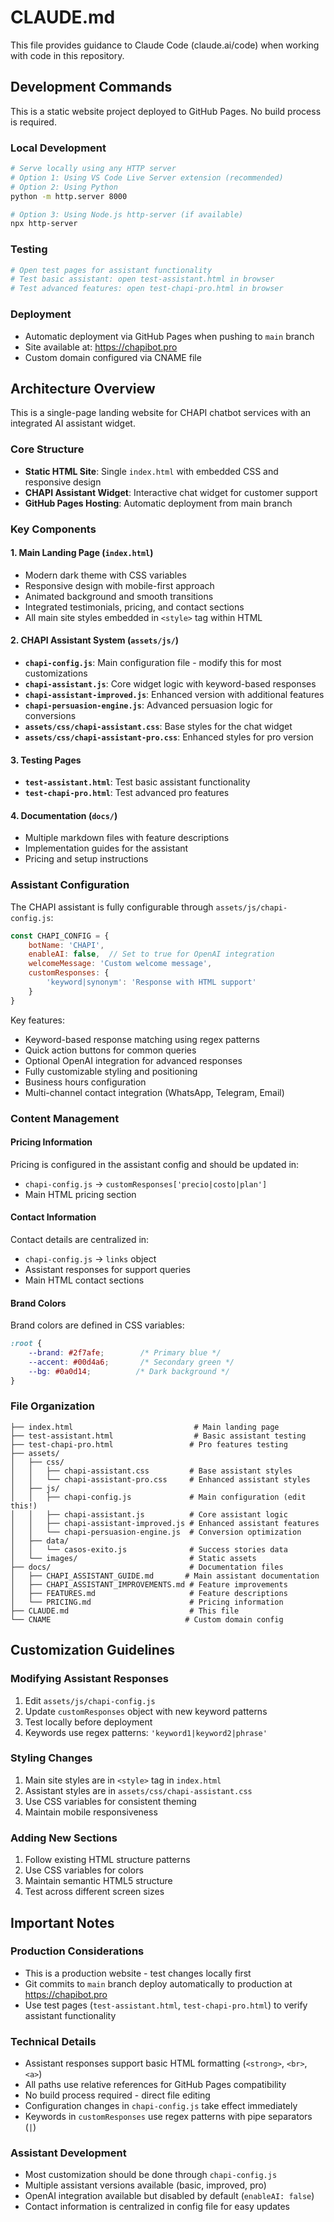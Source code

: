 # CLAUDE.md

This file provides guidance to Claude Code (claude.ai/code) when working with code in this repository.

## Development Commands

This is a static website project deployed to GitHub Pages. No build process is required.

### Local Development
```bash
# Serve locally using any HTTP server
# Option 1: Using VS Code Live Server extension (recommended)
# Option 2: Using Python
python -m http.server 8000

# Option 3: Using Node.js http-server (if available)
npx http-server
```

### Testing
```bash
# Open test pages for assistant functionality
# Test basic assistant: open test-assistant.html in browser
# Test advanced features: open test-chapi-pro.html in browser
```

### Deployment
- Automatic deployment via GitHub Pages when pushing to `main` branch
- Site available at: https://chapibot.pro
- Custom domain configured via CNAME file

## Architecture Overview

This is a single-page landing website for CHAPI chatbot services with an integrated AI assistant widget.

### Core Structure

- **Static HTML Site**: Single `index.html` with embedded CSS and responsive design
- **CHAPI Assistant Widget**: Interactive chat widget for customer support
- **GitHub Pages Hosting**: Automatic deployment from main branch

### Key Components

#### 1. Main Landing Page (`index.html`)
- Modern dark theme with CSS variables
- Responsive design with mobile-first approach
- Animated background and smooth transitions
- Integrated testimonials, pricing, and contact sections
- All main site styles embedded in `<style>` tag within HTML

#### 2. CHAPI Assistant System (`assets/js/`)
- **`chapi-config.js`**: Main configuration file - modify this for most customizations
- **`chapi-assistant.js`**: Core widget logic with keyword-based responses
- **`chapi-assistant-improved.js`**: Enhanced version with additional features
- **`chapi-persuasion-engine.js`**: Advanced persuasion logic for conversions
- **`assets/css/chapi-assistant.css`**: Base styles for the chat widget
- **`assets/css/chapi-assistant-pro.css`**: Enhanced styles for pro version

#### 3. Testing Pages
- **`test-assistant.html`**: Test basic assistant functionality
- **`test-chapi-pro.html`**: Test advanced pro features

#### 4. Documentation (`docs/`)
- Multiple markdown files with feature descriptions
- Implementation guides for the assistant
- Pricing and setup instructions

### Assistant Configuration

The CHAPI assistant is fully configurable through `assets/js/chapi-config.js`:

```javascript
const CHAPI_CONFIG = {
    botName: 'CHAPI',
    enableAI: false,  // Set to true for OpenAI integration
    welcomeMessage: 'Custom welcome message',
    customResponses: {
        'keyword|synonym': 'Response with HTML support'
    }
}
```

Key features:
- Keyword-based response matching using regex patterns
- Quick action buttons for common queries
- Optional OpenAI integration for advanced responses
- Fully customizable styling and positioning
- Business hours configuration
- Multi-channel contact integration (WhatsApp, Telegram, Email)

### Content Management

#### Pricing Information
Pricing is configured in the assistant config and should be updated in:
- `chapi-config.js` → `customResponses['precio|costo|plan']`
- Main HTML pricing section

#### Contact Information
Contact details are centralized in:
- `chapi-config.js` → `links` object
- Assistant responses for support queries
- Main HTML contact sections

#### Brand Colors
Brand colors are defined in CSS variables:
```css
:root {
    --brand: #2f7afe;        /* Primary blue */
    --accent: #00d4a6;       /* Secondary green */
    --bg: #0a0d14;          /* Dark background */
}
```

### File Organization

```
├── index.html                           # Main landing page
├── test-assistant.html                  # Basic assistant testing
├── test-chapi-pro.html                 # Pro features testing
├── assets/
│   ├── css/
│   │   ├── chapi-assistant.css         # Base assistant styles
│   │   └── chapi-assistant-pro.css     # Enhanced assistant styles
│   ├── js/
│   │   ├── chapi-config.js             # Main configuration (edit this!)
│   │   ├── chapi-assistant.js          # Core assistant logic
│   │   ├── chapi-assistant-improved.js # Enhanced assistant features
│   │   └── chapi-persuasion-engine.js  # Conversion optimization
│   ├── data/
│   │   └── casos-exito.js              # Success stories data
│   └── images/                         # Static assets
├── docs/                               # Documentation files
│   ├── CHAPI_ASSISTANT_GUIDE.md       # Main assistant documentation
│   ├── CHAPI_ASSISTANT_IMPROVEMENTS.md # Feature improvements
│   ├── FEATURES.md                     # Feature descriptions
│   └── PRICING.md                      # Pricing information
├── CLAUDE.md                           # This file
└── CNAME                              # Custom domain config
```

## Customization Guidelines

### Modifying Assistant Responses
1. Edit `assets/js/chapi-config.js`
2. Update `customResponses` object with new keyword patterns
3. Test locally before deployment
4. Keywords use regex patterns: `'keyword1|keyword2|phrase'`

### Styling Changes
1. Main site styles are in `<style>` tag in `index.html`
2. Assistant styles are in `assets/css/chapi-assistant.css`
3. Use CSS variables for consistent theming
4. Maintain mobile responsiveness

### Adding New Sections
1. Follow existing HTML structure patterns
2. Use CSS variables for colors
3. Maintain semantic HTML5 structure
4. Test across different screen sizes

## Important Notes

### Production Considerations
- This is a production website - test changes locally first
- Git commits to `main` branch deploy automatically to production at https://chapibot.pro
- Use test pages (`test-assistant.html`, `test-chapi-pro.html`) to verify assistant functionality

### Technical Details  
- Assistant responses support basic HTML formatting (`<strong>`, `<br>`, `<a>`)
- All paths use relative references for GitHub Pages compatibility
- No build process required - direct file editing
- Configuration changes in `chapi-config.js` take effect immediately
- Keywords in `customResponses` use regex patterns with pipe separators (`|`)

### Assistant Development
- Most customization should be done through `chapi-config.js`
- Multiple assistant versions available (basic, improved, pro)
- OpenAI integration available but disabled by default (`enableAI: false`)
- Contact information is centralized in config file for easy updates